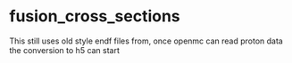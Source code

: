 # fusion_cross_sections


This still uses old style endf files from, once openmc can read proton data the conversion to h5 can start
